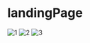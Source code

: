 # landingPage
![1](https://user-images.githubusercontent.com/81632171/146929897-3e53af21-2478-437d-a6db-a23d60822be6.png)
![2](https://user-images.githubusercontent.com/81632171/146929903-994d976d-8053-4669-8eec-3ba9c0b1964c.png)
![3](https://user-images.githubusercontent.com/81632171/146929905-457bfc2d-348e-4488-88d9-0e902d98b3fd.png)
